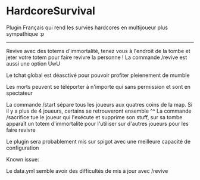 # HardcoreSurvival
Plugin Français qui rend les survies hardcores en multijoueur plus sympathique :p

----------------------------
Revive avec des totems d'immortalité, tenez vous à l'endroit de la tombe et jeter votre totem pour faire revivre la personne !
La commande /revive est aussi une option UwU

Le tchat global est déasctivé pour pouvoir profiter pleienement de mumble

Les morts peuvent se téléporter à n'importe qui sans permission et sont en spectateur

La commande /start sépare tous les joueurs aux quatres coins de la map. Si il y a plus de 4 joueurs, certains se retrouveront ensemble ^^
La commande /sacrifice tue le joueur qui l'exécute et supprime son stuff, sur sa tombe apparaît un totem d'immortalité pour l'utiliser sur d'autres joueurs pour les faire revivre

Le plugin sera probablement mis sur spigot avec une meilleure capacité de configuration

Known issue:

Le data.yml semble avoir des difficultés de mis à jour avec /revive
